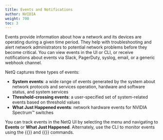 ```yaml
---
title: Events and Notifications
author: NVIDIA
weight: 700
toc: 3
---
```

Events provide information about how a network and its devices are operating during a given time period. They help with troubleshooting and alert network administrators to potential network problems before they become critical. You can view events in the UI or CLI, or receive notifications about events via Slack, PagerDuty, syslog, email, or a generic webhook channel. 

NetQ captures three types of events:

- **System events**: a wide range of events generated by the system about network protocols and services operation, hardware and software status, and system services
- **Threshold-crossing events**: a user-specified set of system-related events based on threshold values
- **What Just Happened events**: network hardware events for NVIDIA Spectrum&trade; switches

You can track events in the NetQ UI by selecting the menu and navigating to **Events** or **What Just Happened**. Alternately, use the CLI to monitor events using the {{<link title="show/#netq-show-events" text="netq show events">}} and {{<link title="show/#netq-show-wjh-drop" text="netq show wjh-drop">}} commands.
